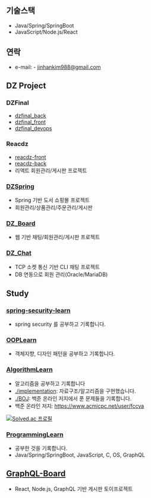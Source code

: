 
## 기술스택
- Java/Spring/SpringBoot
- JavaScript/Node.js/React

## 연락
- e-mail: - jinhankim988@gmail.com

## DZ Project
### DZFinal
- [dzfinal_back](https://github.com/jhkim988/dzfinal_back)
- [dzfinal_front](https://github.com/jhkim988/dzfinal_front)
- [dzfinal_devops](https://github.com/jhkim988/devops)
### Reacdz
- [reacdz-front](https://github.com/jhkim988/reacdz-front)
- [reacdz-back](https://github.com/jhkim988/reacdz-back)
- 리액트 회원관리/게시판 프로젝트
### [DZSpring](https://github.com/jhkim988/DZSpring)
- Spring 기반 도서 쇼핑몰 프로젝트
- 회원관리/상품관리/주문관리/게시판
### [DZ_Board](https://github.com/jhkim988/DZBoard)
- 웹 기반 채팅/회원관리/게시판 프로젝트
### [DZ_Chat](https://github.com/jhkim988/DZ_Chat)
- TCP 소켓 통신 기반 CLI 채팅 프로젝트
- DB 연동으로 회원 관리(Oracle/MariaDB)

## Study
### [spring-security-learn](https://github.com/jhkim988/spring-security-learn)
- spring security 를 공부하고 기록합니다.
### [OOPLearn](https://github.com/jhkim988/OOPLearn)
- 객체지향, 디자인 패턴을 공부하고 기록합니다.
### [AlgorithmLearn](https://github.com/jhkim988/AlgorithmLearn)
- 알고리즘을 공부하고 기록합니다
- [./implementation](https://github.com/jhkim988/AlgorithmLearn/tree/main/Implementation): 자료구조/알고리즘을 구현했습니다.
- [./BOJ](https://github.com/jhkim988/AlgorithmLearn/tree/main/Baekjoon): 백준 온라인 저지에서 푼 문제들을 기록합니다.
- 백준 온라인 저지: https://www.acmicpc.net/user/fccva

[![Solved.ac
프로필](http://mazassumnida.wtf/api/v2/generate_badge?boj=fccva)](https://solved.ac/fccva)
### [ProgrammingLearn](https://github.com/jhkim988/ProgrammingLearn)
- 공부한 것을 기록합니다.
- Java/Spring/SpringBoot, JavaScript, C, OS, GraphQL

## [GraphQL-Board](https://github.com/jhkim988/Graphql-Board)
- React, Node.js, GraphQL 기반 게시판 토이프로젝트

<!--
**jhkim988/jhkim988** is a ✨ _special_ ✨ repository because its `README.md` (this file) appears on your GitHub profile.

Here are some ideas to get you started:

- 🔭 I’m currently working on ...
- 🌱 I’m currently learning ...
- 👯 I’m looking to collaborate on ...
- 🤔 I’m looking for help with ...
- 💬 Ask me about ...
- 📫 How to reach me: ...
- 😄 Pronouns: ...
- ⚡ Fun fact: ...
-->
